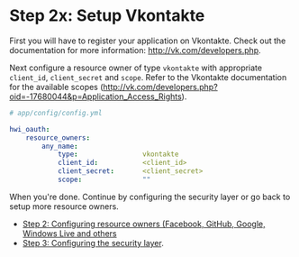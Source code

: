 Step 2x: Setup Vkontakte
========================
First you will have to register your application on Vkontakte. Check out the
documentation for more information: http://vk.com/developers.php.

Next configure a resource owner of type `vkontakte` with appropriate
`client_id`, `client_secret` and `scope`. Refer to the Vkontakte documentation
for the available scopes (http://vk.com/developers.php?oid=-17680044&p=Application_Access_Rights).

``` yaml
# app/config/config.yml

hwi_oauth:
    resource_owners:
        any_name:
            type:                vkontakte
            client_id:           <client_id>
            client_secret:       <client_secret>
            scope:               ""
```

When you're done. Continue by configuring the security layer or go back to
setup more resource owners.

- [Step 2: Configuring resource owners (Facebook, GitHub, Google, Windows Live and others](2-configuring_resource_owners.md)
- [Step 3: Configuring the security layer](3-configuring_the_security_layer.md).
